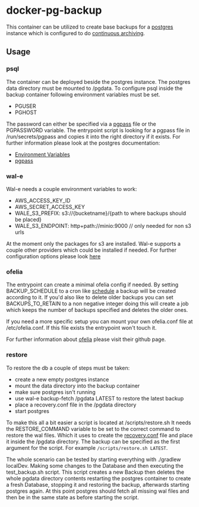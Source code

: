 # docker-pg-backup

This container can be utilized to create base backups for a 
[postgres](https://www.postgresql.org/) instance which is configured to do
[continuous archiving](https://www.postgresql.org/docs/9.2/continuous-archiving.html).

## Usage

### psql

The container can be deployed beside the postgres instance. The postgres 
data directory must be mounted to /pgdata. To configure psql inside the 
backup container following environment variables must be set.

* PGUSER 
* PGHOST

The password can either be specified via a 
[pgpass](https://www.postgresql.org/docs/current/libpq-pgpass.html) file 
or the PGPASSWORD variable. The entrypoint script is looking for a pgpass
file in /run/secrets/pgpass and copies it into the right directory if it
exists. For further information please look at the postgres documentation:

* [Environment Variables](https://www.postgresql.org/docs/current/libpq-envars.html) 
* [pgpass](https://www.postgresql.org/docs/current/libpq-pgpass.html)

### wal-e

Wal-e needs a couple environment variables to work:

* AWS_ACCESS_KEY_ID
* AWS_SECRET_ACCESS_KEY
* WALE_S3_PREFIX: s3://{bucketname}/{path to where backups should be placed}
* WALE_S3_ENDPOINT: http+path://minio:9000 // only needed for non s3 urls

At the moment only the packages for s3 are installed. Wal-e supports a couple other 
providers which could be installed if needed. For further configuration options 
please look [here](https://github.com/wal-e/wal-e)

### ofelia

The entrypoint can create a minimal ofelia config if needed. By setting
BACKUP_SCHEDULE to a cron like [schedule](https://godoc.org/github.com/robfig/cron)
a backup will be created according to it. If you'd also like to delete older
backups you can set BACKUPS_TO_RETAIN to a non negative integer doing
this will create a job which keeps the number of backups specified 
and deletes the older ones.

If you need a more specific setup you can mount your own ofelia.conf file at 
/etc/ofelia.conf. If this file exists the entrypoint won't touch it.

For further information about [ofelia](https://github.com/mcuadros/ofelia) please visit their github page.

### restore

To restore the db a couple of steps must be taken:

* create a new empty postgres instance
* mount the data directory into the backup container
* make sure postgres isn't running
* use wal-e backup-fetch /pgdata LATEST to restore the latest backup
* place a recovery.conf file in the /pgdata directory
* start postgres

To make this all a bit easier a script is located at /scripts/restore.sh
It needs the RESTORE_COMMAND variable to be set to the correct command to 
restore the wal files. Which it uses to create the 
[recovery.conf](https://www.postgresql.org/docs/9.2/continuous-archiving.html) 
file and place it inside the /pgdata directory. The backup can be specified as 
the first argument for the script. For example `/scripts/restore.sh LATEST`.

The whole scenario can be tested by starting everything with ./gradlew localDev.
Making some changes to the Database and then executing the test_backup.sh script.
This script creates a new Backup then deletes the whole pgdata directory contents
restarting the postgres container to create a fresh Database, stopping it and
restoring the backup, afterwards starting postgres again. At this point postgres 
should fetch all missing wal files and then be in the same state as before starting
the script.

